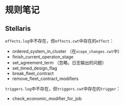 # 规则笔记

## Stellaris

`effects.log`中不存在，但`effects.cwt`中存在的`effect`：

- ordered_system_in_cluster （在`scope_changes.cwt`中）
- finish_current_operaton_stage
- set_agreement_term （忽略，日志输出的问题）
- set_timed_design_flag
- break_fleet_contract
- remove_fleet_contract_modifiers


`triggers.log`中不存在，但`triggers.cwt`中存在的`trigger`：

- check_economic_modifier_for_job